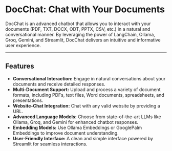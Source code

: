 # **DocChat: Chat with Your Documents**

DocChat is an advanced chatbot that allows you to interact with your documents (PDF, TXT, DOCX, ODT, PPTX, CSV, etc.) in a natural and conversational manner. By leveraging the power of LangChain, Ollama, Groq, Gemini, and Streamlit, DocChat delivers an intuitive and informative user experience.

---

## **Features**

- **Conversational Interaction:** Engage in natural conversations about your documents and receive detailed responses.
- **Multi-Document Support:** Upload and process a variety of document formats, including PDFs, text files, Word documents, spreadsheets, and presentations.
- **Website-Chat Integration:** Chat with any valid website by providing a URL.
- **Advanced Language Models:** Choose from state-of-the-art LLMs like Ollama, Groq, and Gemini for enhanced chatbot responses.
- **Embedding Models:** Use Ollama Embeddings or GooglePalm Embeddings to improve document understanding.
- **User-Friendly Interface:** A clean and simple interface powered by Streamlit for seamless interactions.

